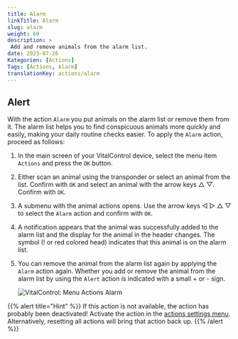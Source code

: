 ```yaml
---
title: Alarm
linkTitle: Alarm
slug: alarm
weight: 60
description: >
 Add and remove animals from the alarm list.
date: 2023-07-26
Kategorien: [Actions]
Tags: [Actions, Alarm]
translationKey: actions/alarm
---
```


## Alert

With the action `Alarm` you put animals on the alarm list or remove them from it. The alarm list helps you to find conspicuous animals more quickly and easily, making your daily routine checks easier. To apply the `Alarm` action, proceed as follows:

1. In the main screen of your VitalControl device, select the menu item `Actions` and press the `OK` button.

2. Either scan an animal using the transponder or select an animal from the list. Confirm with `OK` and select an animal with the arrow keys △ ▽. Confirm with `OK`.

3. A submenu with the animal actions opens. Use the arrow keys ◁ ▷ △ ▽ to select the `Alarm` action and confirm with `OK`.

4. A notification appears that the animal was successfully added to the alarm list and the display for the animal in the header changes. The symbol (! or red colored head) indicates that this animal is on the alarm list.

5. You can remove the animal from the alarm list again by applying the `Alarm` action again. Whether you add or remove the animal from the alarm list by using the `Alert` action is indicated with a small + or - sign.

    ![VitalControl: Menu Actions Alarm](../images/alarm.png "Alarm")

{{% alert title="Hint" %}}
If this action is not available, the action has probably been deactivated! Activate the action in the [actions settings menu](/docs/actions/settings/). Alternatively, resetting all actions will bring that action back up.
{{% /alert %}}
